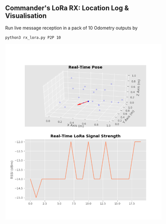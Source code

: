 ## Commander's LoRa RX: Location Log & Visualisation

Run live message reception in a pack of 10 Odometry outputs by

```
python3 rx_lora.py P2P 10
```

![live_plot](https://github.com/zdai257/LoRaRX/blob/main/live_rx.png)
